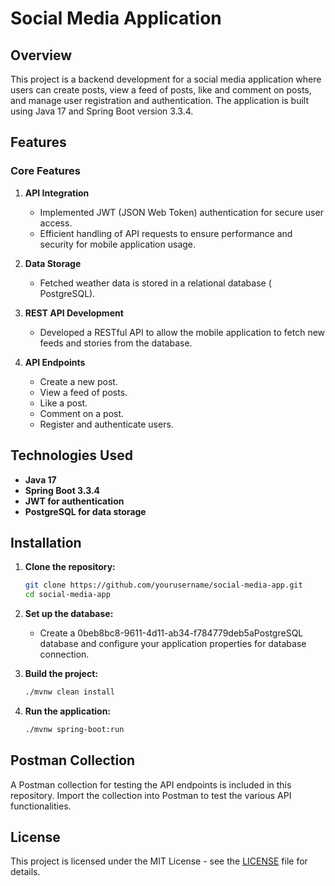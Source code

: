 # Social Media Application

## Overview

This project is a backend development for a social media application where users can create posts, view a feed of posts, like and comment on posts, and manage user registration and authentication. The application is built using Java 17 and Spring Boot version 3.3.4.

## Features

### Core Features

1. **API Integration**
   - Implemented JWT (JSON Web Token) authentication for secure user access.
   - Efficient handling of API requests to ensure performance and security for mobile application usage.

2. **Data Storage**
   - Fetched weather data is stored in a relational database ( PostgreSQL).

3. **REST API Development**
   - Developed a RESTful API to allow the mobile application to fetch new feeds and stories from the database.

4. **API Endpoints**
   - Create a new post.
   - View a feed of posts.
   - Like a post.
   - Comment on a post.
   - Register and authenticate users.


## Technologies Used

- **Java 17**
- **Spring Boot 3.3.4**
- **JWT for authentication**
- **PostgreSQL for data storage**

## Installation

1. **Clone the repository:**
   ```bash
   git clone https://github.com/yourusername/social-media-app.git
   cd social-media-app
   ```

2. **Set up the database:**
   - Create a 0beb8bc8-9611-4d11-ab34-f784779deb5aPostgreSQL database and configure your application properties for database connection.

3. **Build the project:**
   ```bash
   ./mvnw clean install
   ```

4. **Run the application:**
   ```bash
   ./mvnw spring-boot:run
   ```

## Postman Collection

A Postman collection for testing the API endpoints is included in this repository. Import the collection into Postman to test the various API functionalities.

## License

This project is licensed under the MIT License - see the [LICENSE](LICENSE) file for details.